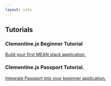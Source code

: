```yaml
---
layout: site
---
```


## Tutorials

### Clementine.js Beginner Tutorial

[Build your first MEAN stack application.](/tutorials/tutorial-beginner.html)

### Clementine.js Passport Tutorial.

[Integrate Passport into your beginner application.](/tutorials/tutorial-passport.html)